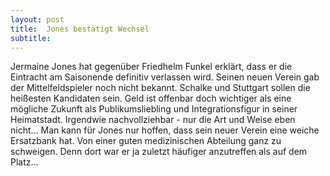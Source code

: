 ```yaml
---
layout: post
title:  Jones bestätigt Wechsel
subtitle:  
---
```


Jermaine Jones hat gegenüber Friedhelm Funkel erklärt, dass er die Eintracht am Saisonende definitiv verlassen wird. Seinen neuen Verein gab der Mittelfeldspieler noch nicht bekannt. Schalke und Stuttgart sollen die heißesten Kandidaten sein. Geld ist offenbar doch wichtiger als eine mögliche Zukunft als Publikumsliebling und Integrationsfigur in seiner Heimatstadt. Irgendwie nachvollziehbar - nur die Art und Weise eben nicht... Man kann für Jones nur hoffen, dass sein neuer Verein eine weiche Ersatzbank hat. Von einer guten medizinischen Abteilung ganz zu schweigen. Denn dort war er ja zuletzt häufiger anzutreffen als auf dem Platz...


